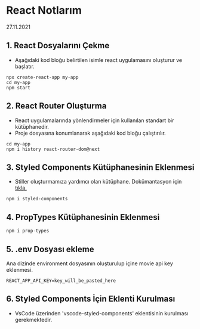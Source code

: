 # React Notlarım
27.11.2021

## 1. React Dosyalarını Çekme 

* Aşağıdaki kod bloğu belirtilen isimle react uygulamasını oluşturur ve başlatır.

```
npx create-react-app my-app
cd my-app
npm start
```

## 2. React Router Oluşturma

* React uygulamalarında yönlendirmeler için kullanılan standart bir kütüphanedir.
* Proje dosyasına konumlanarak aşağıdaki kod bloğu çalıştırılır.

```
cd my-app
npm i history react-router-dom@next
```

## 3. Styled Components Kütüphanesinin Eklenmesi

* Stiller oluşturmamıza yardımcı olan kütüphane. Dokümantasyon için [tıkla.](https://styled-components.com/docs/basics)

```
npm i styled-components
```

## 4. PropTypes Kütüphanesinin Eklenmesi


```
npm i prop-types
```

## 5. .env Dosyası ekleme

Ana dizinde environment dosyasının oluşturulup içine movie api key eklenmesi.

```
REACT_APP_API_KEY=key_will_be_pasted_here
```

## 6. Styled Components İçin Eklenti Kurulması

- VsCode üzerinden 'vscode-styled-components' eklentisinin kurulması gerekmektedir.